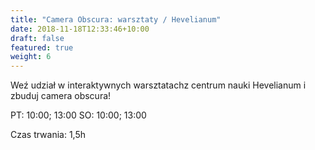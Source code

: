 ```yaml
---
title: "Camera Obscura: warsztaty / Hevelianum"
date: 2018-11-18T12:33:46+10:00
draft: false
featured: true
weight: 6
---
```

Weź udział w interaktywnych warsztatachz centrum nauki Hevelianum i zbuduj  camera obscura!

PT: 10:00; 13:00
SO: 10:00; 13:00

Czas trwania: 1,5h

